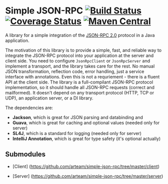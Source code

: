 Simple JSON-RPC [![Build Status](https://travis-ci.org/arteam/simple-json-rpc.png?branch=master)](https://travis-ci.org/arteam/simple-json-rpc) [![Coverage Status](https://coveralls.io/repos/arteam/simple-json-rpc/badge.png?branch=master)](https://coveralls.io/r/arteam/simple-json-rpc?branch=master)
[![Maven Central](https://maven-badges.herokuapp.com/maven-central/com.github.arteam/simple-json-rpc-client/badge.svg)](https://maven-badges.herokuapp.com/maven-central/com.github.arteam/simple-json-rpc-client/)
===================

A library for a simple integration of the [JSON-RPC 2.0](http://www.jsonrpc.org/specification) protocol in a Java application.

The motivation of this library is to provide a simple, fast, and reliable way to integrate the JSON-RPC protocol into your application at the server and client side.  You need to configure `JsonRpcClient` or `JsonRpcServer` and implement a transport, and the library takes care for the rest. No manual JSON transformation, reflection code, error handling, just a service interface with annotations. Even this is not a requriement - there is a fluent API at the client side. The library is a full-compilant JSON-RPC protocol implementation, so it should handle all JSON-RPC requests (correct and mailformed). It doesn't depend on any transport protocol (HTTP, TCP or UDP), an application server, or a DI library. 

The dependencies are: 

* **Jackson**, which is great for JSON parsing and databinding and
* **Guava**, which is great for caching and optional values (needed only for server)
* **SL4J**, which is a standard for logging (needed only for server)
* **IntelliJ Annotation**, which is great for type safety (it's optional actually)

Submodules
-----------

* [Client] (https://github.com/arteam/simple-json-rpc/tree/master/client)

* [Server] (https://github.com/arteam/simple-json-rpc/tree/master/server)
